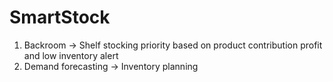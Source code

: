 # SmartStock

1. Backroom -> Shelf stocking priority based on product contribution profit and low inventory alert
2. Demand forecasting -> Inventory planning
